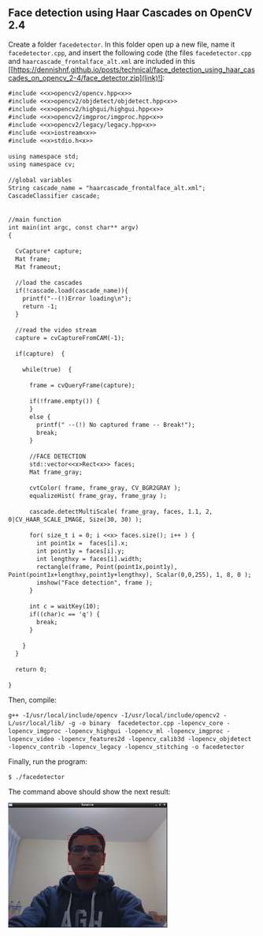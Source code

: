 
## Face detection using Haar Cascades on OpenCV 2.4 ##

Create a folder ```facedetector```. In this folder open up a new file, name it ```facedetector.cpp```, and insert the following code (the files ```facedetector.cpp``` and ```haarcascade_frontalface_alt.xml``` are included in this [[https://dennishnf.github.io/posts/technical/face_detection_using_haar_cascades_on_opencv_2-4/face_detector.zip](link)!]:

```
#include <<x>opencv2/opencv.hpp<x>>
#include <<x>opencv2/objdetect/objdetect.hpp<x>>
#include <<x>opencv2/highgui/highgui.hpp<x>>
#include <<x>opencv2/imgproc/imgproc.hpp<x>>
#include <<x>opencv2/legacy/legacy.hpp<x>>
#include <<x>iostream<x>>
#include <<x>stdio.h<x>>
     
using namespace std;
using namespace cv;
     
//global variables
String cascade_name = "haarcascade_frontalface_alt.xml";
CascadeClassifier cascade;
     
     
//main function
int main(int argc, const char** argv)
{
     
  CvCapture* capture;
  Mat frame;
  Mat frameout;
    
  //load the cascades
  if(!cascade.load(cascade_name)){
    printf("--(!)Error loading\n"); 
    return -1; 
  }
     
  //read the video stream
  capture = cvCaptureFromCAM(-1);
    
  if(capture)  {
     
    while(true)  {
       
      frame = cvQueryFrame(capture);
      
      if(!frame.empty()) {
      }
      else {
        printf(" --(!) No captured frame -- Break!"); 
        break;
      }
      
      //FACE DETECTION
      std::vector<<x>Rect<x>> faces;
      Mat frame_gray;
      
      cvtColor( frame, frame_gray, CV_BGR2GRAY );
      equalizeHist( frame_gray, frame_gray );
      
      cascade.detectMultiScale( frame_gray, faces, 1.1, 2, 0|CV_HAAR_SCALE_IMAGE, Size(30, 30) );
      
      for( size_t i = 0; i <<x> faces.size(); i++ ) {
        int point1x =  faces[i].x;
        int point1y = faces[i].y;
        int lengthxy = faces[i].width;
        rectangle(frame, Point(point1x,point1y), Point(point1x+lengthxy,point1y+lengthxy), Scalar(0,0,255), 1, 8, 0 );
        imshow("Face detection", frame );
      }
      
      int c = waitKey(10);
      if((char)c == 'q') { 
        break; 
      }
    
    }
  }
    
  return 0;
     
}
```

Then, compile:

```
g++ -I/usr/local/include/opencv -I/usr/local/include/opencv2 -L/usr/local/lib/ -g -o binary  facedetector.cpp -lopencv_core -lopencv_imgproc -lopencv_highgui -lopencv_ml -lopencv_imgproc -lopencv_video -lopencv_features2d -lopencv_calib3d -lopencv_objdetect -lopencv_contrib -lopencv_legacy -lopencv_stitching -o facedetector
```

Finally, run the program:

```
$ ./facedetector
```

The command above should show the next result:

![image](/posts/technical/face_detection_using_haar_cascades_on_opencv_2-4/facedetector.png)



